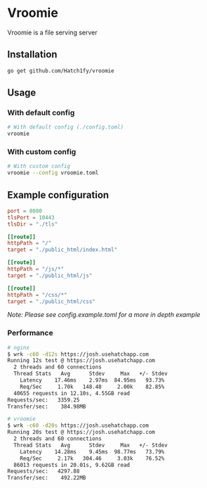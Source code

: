 # Vroomie
Vroomie is a file serving server

## Installation
```bash
go get github.com/Hatch1fy/vroomie
```

## Usage
### With default config
```bash
# With default config (./config.toml)
vroomie
```

### With custom config
```bash
# With custom config
vroomie --config vroomie.toml
```

## Example configuration
```toml
port = 8080
tlsPort = 10443 
tlsDir = "./tls"

[[route]]
httpPath = "/"
target = "./public_html/index.html"

[[route]]
httpPath = "/js/*"
target = "./public_html/js"

[[route]]
httpPath = "/css/*"
target = "./public_html/css"
```

*Note: Please see config.example.toml for a more in depth example*

### Performance
```bash
# nginx
$ wrk -c60 -d12s https://josh.usehatchapp.com
Running 12s test @ https://josh.usehatchapp.com
  2 threads and 60 connections
  Thread Stats   Avg      Stdev     Max   +/- Stdev
    Latency    17.46ms    2.97ms  84.95ms   93.73%
    Req/Sec     1.70k   148.48     2.00k    82.85%
  40655 requests in 12.10s, 4.55GB read
Requests/sec:   3359.25
Transfer/sec:    384.98MB

# vroomie
$ wrk -c60 -d20s https://josh.usehatchapp.com
Running 20s test @ https://josh.usehatchapp.com
  2 threads and 60 connections
  Thread Stats   Avg      Stdev     Max   +/- Stdev
    Latency    14.28ms    9.45ms  98.77ms   73.79%
    Req/Sec     2.17k   304.46     3.03k    76.52%
  86013 requests in 20.01s, 9.62GB read
Requests/sec:   4297.88
Transfer/sec:    492.22MB
```
